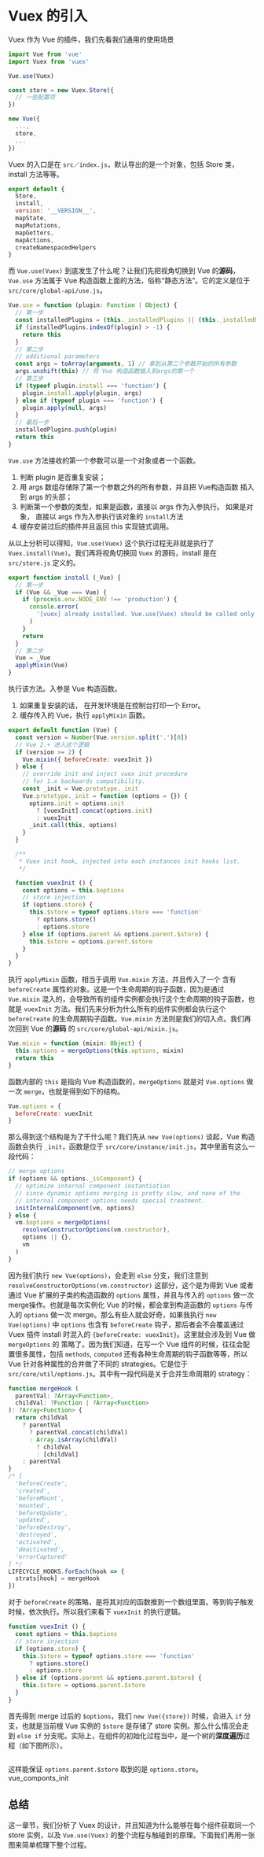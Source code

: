 # Vuex 的引入

Vuex 作为 Vue 的插件，我们先看我们通用的使用场景

```js
import Vue from 'vue'
import Vuex from 'vuex'

Vue.use(Vuex)

const store = new Vuex.Store({
  // 一些配置项
})

new Vue({
  ...,
  store,
  ...
})
```

Vuex 的入口是在 `src／index.js`，默认导出的是一个对象，包括 Store 类，install 方法等等。

```js
export default {
  Store,
  install,
  version: '__VERSION__',
  mapState,
  mapMutations,
  mapGetters,
  mapActions,
  createNamespacedHelpers
}
```

而 `Vue.use(Vuex)` 到底发生了什么呢？让我们先把视角切换到 Vue 的**源码**，`Vue.use` 方法属于 Vue 构造函数上面的方法，俗称“静态方法”。它的定义是位于 `src/core/global-api/use.js`。

```js
Vue.use = function (plugin: Function | Object) {
  // 第一步
  const installedPlugins = (this._installedPlugins || (this._installedPlugins = []))
  if (installedPlugins.indexOf(plugin) > -1) {
    return this
  }
  // 第二步
  // additional parameters
  const args = toArray(arguments, 1) // 拿到从第二个参数开始的所有参数
  args.unshift(this) // 将 Vue 构造函数插入到args的第一个
  // 第三步
  if (typeof plugin.install === 'function') {
    plugin.install.apply(plugin, args)
  } else if (typeof plugin === 'function') {
    plugin.apply(null, args)
  }
  // 最后一步
  installedPlugins.push(plugin)
  return this
}
```

`Vue.use` 方法接收的第一个参数可以是一个对象或者一个函数。
1. 判断 plugin 是否重复安装；
2. 用 args 数组存储除了第一个参数之外的所有参数，并且把 Vue构造函数 插入到 args 的头部；
3. 判断第一个参数的类型，如果是函数，直接以 args 作为入参执行。 如果是对象， 直接以 args 作为入参执行该对象的 `install`方法
4. 缓存安装过后的插件并且返回 this 实现链式调用。

从以上分析可以得知，`Vue.use(Vuex)` 这个执行过程无非就是执行了 `Vuex.install(Vue)`。我们再将视角切换回 `Vuex` 的源码，install 是在 `src/store.js` 定义的。

```js
export function install (_Vue) {
  // 第一步
  if (Vue && _Vue === Vue) {
    if (process.env.NODE_ENV !== 'production') {
      console.error(
        '[vuex] already installed. Vue.use(Vuex) should be called only once.'
      )
    }
    return
  }
  // 第二步
  Vue = _Vue
  applyMixin(Vue)
}
```

执行该方法。入参是 Vue 构造函数。
1. 如果重复安装的话， 在开发环境是在控制台打印一个 Error。
2. 缓存传入的 Vue，执行 `applyMixin` 函数。

```js
export default function (Vue) {
  const version = Number(Vue.version.split('.')[0])
  // Vue 2.+ 进入这个逻辑
  if (version >= 2) {
    Vue.mixin({ beforeCreate: vuexInit })
  } else {
    // override init and inject vuex init procedure
    // for 1.x backwards compatibility.
    const _init = Vue.prototype._init
    Vue.prototype._init = function (options = {}) {
      options.init = options.init
        ? [vuexInit].concat(options.init)
        : vuexInit
      _init.call(this, options)
    }
  }

  /**
   * Vuex init hook, injected into each instances init hooks list.
   */

  function vuexInit () {
    const options = this.$options
    // store injection
    if (options.store) {
      this.$store = typeof options.store === 'function'
        ? options.store()
        : options.store
    } else if (options.parent && options.parent.$store) {
      this.$store = options.parent.$store
    }
  }
}
```

执行 `applyMixin` 函数，相当于调用 `Vue.mixin` 方法，并且传入了一个 含有 `beforeCreate` 属性的对象。这是一个生命周期的钩子函数，因为是通过 `Vue.mixin` 混入的，会导致所有的组件实例都会执行这个生命周期的钩子函数，也就是 `vuexInit` 方法。我们先来分析为什么所有的组件实例都会执行这个 `beforeCreate` 的生命周期钩子函数。`Vue.mixin` 方法则是我们的切入点。我们再次回到 Vue 的**源码** 的 `src/core/global-api/mixin.js`。

```js
Vue.mixin = function (mixin: Object) {
  this.options = mergeOptions(this.options, mixin)
  return this
}
```

函数内部的 `this` 是指向 Vue 构造函数的，`mergeOptions` 就是对 `Vue.options` 做一次 `merge`，也就是得到如下的结构。

```js
Vue.options = {
  beforeCreate: vuexInit
}
```

那么得到这个结构是为了干什么呢？我们先从 `new Vue(options)` 谈起，Vue 构造函数会执行 `_init`，函数是位于 `src/core/instance/init.js`，其中里面有这么一段代码：

```js
// merge options
if (options && options._isComponent) {
  // optimize internal component instantiation
  // since dynamic options merging is pretty slow, and none of the
  // internal component options needs special treatment.
  initInternalComponent(vm, options)
} else {
  vm.$options = mergeOptions(
    resolveConstructorOptions(vm.constructor),
    options || {},
    vm
  )
}
```

因为我们执行 `new Vue(options)`，会走到 `else` 分支，我们注意到 `resolveConstructorOptions(vm.constructor)` 这部分，这个是为得到 Vue 或者 通过 Vue 扩展的子类的构造函数的 `options` 属性，并且与传入的 `options` 做一次 merge操作。也就是每次实例化 Vue 的时候，都会拿到构造函数的 `options` 与传入的 `options` 做一次 merge。那么有些人就会好奇，如果我执行 `new Vue(options)` 中 `options` 也含有 `beforeCreate` 钩子，那后者会不会覆盖通过 Vuex 插件 install 时混入的 `{beforeCreate: vuexInit}`。这里就会涉及到 Vue 做 `mergeOptions` 的 策略了。因为我们知道，在写一个 Vue 组件的时候，往往会配置很多属性，包括 `methods`, `computed` 还有各种生命周期的钩子函数等等，所以 Vue 针对各种属性的合并做了不同的 strategies。它是位于 `src/core/util/options.js`。其中有一段代码是关于合并生命周期的 strategy：

```js
function mergeHook (
  parentVal: ?Array<Function>,
  childVal: ?Function | ?Array<Function>
): ?Array<Function> {
  return childVal
    ? parentVal
      ? parentVal.concat(childVal)
      : Array.isArray(childVal)
        ? childVal
        : [childVal]
    : parentVal
}
/* [
  'beforeCreate',
  'created',
  'beforeMount',
  'mounted',
  'beforeUpdate',
  'updated',
  'beforeDestroy',
  'destroyed',
  'activated',
  'deactivated',
  'errorCaptured'
] */
LIFECYCLE_HOOKS.forEach(hook => {
  strats[hook] = mergeHook
})
```

对于 `beforeCreate` 的策略，是将其对应的函数推到一个数组里面。等到钩子触发时候，依次执行。所以我们来看下 `vuexInit` 的执行逻辑。

```js
function vuexInit () {
  const options = this.$options
  // store injection
  if (options.store) {
    this.$store = typeof options.store === 'function'
      ? options.store()
      : options.store
  } else if (options.parent && options.parent.$store) {
    this.$store = options.parent.$store
  }
}
```

首先得到 merge 过后的 `$options`，我们 `new Vue({store})` 时候，会进入 `if` 分支，也就是当前根 Vue 实例的 `$store` 是存储了 store 实例。那么什么情况会走到 `else if` 分支呢。实际上，在组件的初始化过程当中，是一个树的**深度遍历**过程（如下图所示）。

<img :src="$withBase('/vue_componts_init.png')">

这样能保证 `options.parent.$store` 取到的是 `options.store`。vue_componts_init

## 总结

这一章节，我们分析了 Vuex 的设计，并且知道为什么能够在每个组件获取同一个 store 实例，以及 `Vue.use(Vuex)` 的整个流程与触碰到的原理。下面我们再用一张图来简单梳理下整个过程。

<img :src="$withBase('/vuex_init.png')">
